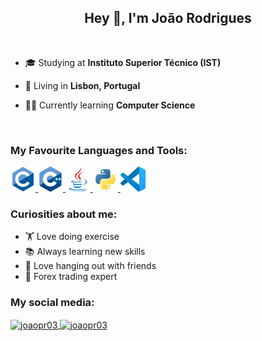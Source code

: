 <h2 align="center">Hey 👋, I'm João Rodrigues</h2>

<br>

- 🎓 Studying at **Instituto Superior Técnico (IST)**

- 📍 Living in **Lisbon, Portugal**

- 👨‍💻 Currently learning **Computer Science**

<br>

<h3 align="left">My Favourite Languages and Tools:</h3>
<p align="left"> 
  <a href="https://www.w3schools.com/c/" target="_blank" rel="noreferrer"> <img src="https://raw.githubusercontent.com/devicons/devicon/master/icons/c/c-original.svg" alt="c" width="40" height="40"/> </a> 
  <a href="https://www.w3schools.com/cpp/" target="_blank" rel="noreferrer"> <img src="https://raw.githubusercontent.com/devicons/devicon/master/icons/cplusplus/cplusplus-original.svg" alt="cplusplus" width="40" height="40"/> </a> 
  <a href="https://www.java.com" target="_blank" rel="noreferrer"> <img src="https://raw.githubusercontent.com/devicons/devicon/master/icons/java/java-original.svg" alt="java" width="40" height="40"/> </a> 
  <a href="https://www.python.org" target="_blank" rel="noreferrer"> <img src="https://raw.githubusercontent.com/devicons/devicon/master/icons/python/python-original.svg" alt="python" width="40" height="40"/> </a> 
  <a href="https://code.visualstudio.com/" target="_blank" rel="noreferrer"> <img src="https://raw.githubusercontent.com/devicons/devicon/master/icons/vscode/vscode-original.svg" alt="vscode" width="40" height="40"/> </a>
</p>

<h3 align="left">Curiosities about me:</h3>

- 🏋 Love doing exercise
- 📚 Always learning new skills
- 🪩 Love hanging out with friends
- 💸 Forex trading expert

<h3 align="left">My social media:</h3>
<p align="left">
  <a href="https://instagram.com/joaopr03" target="blank"> <img align="center" src="https://raw.githubusercontent.com/rahuldkjain/github-profile-readme-generator/master/src/images/icons/Social/instagram.svg" alt="joaopr03" height="30" width="40"/> </a>
  <a href="https://linkedin.com/in/joão-rodrigues-5ab6b4227" target="blank"> <img align="center" src="https://raw.githubusercontent.com/rahuldkjain/github-profile-readme-generator/master/src/images/icons/Social/linked-in-alt.svg" alt="joaopr03" height="30" width="40"/> </a>
</p>
